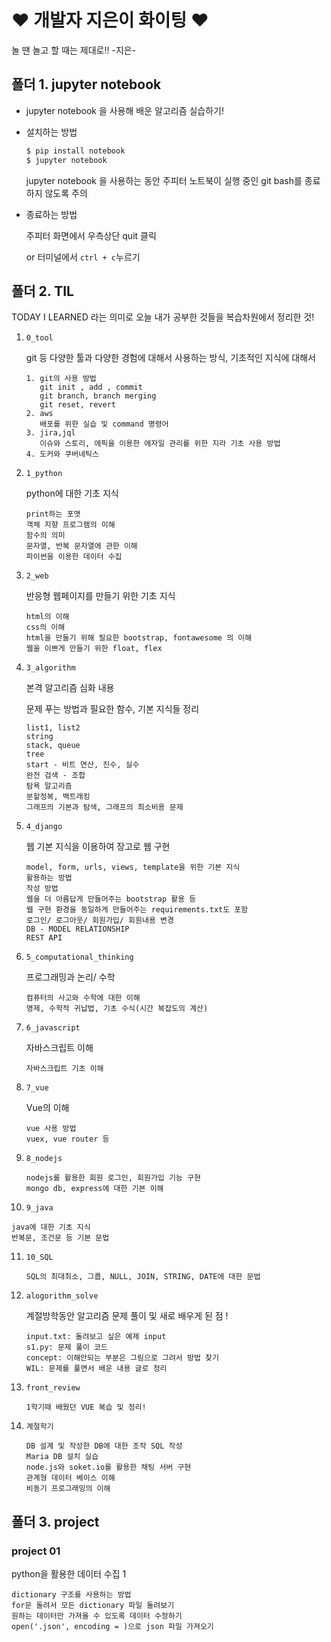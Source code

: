 # ♥ 개발자 지은이 화이팅 ♥

놀 땐 놀고 할 때는 제대로!! -지은-



## 폴더 1. jupyter notebook

* jupyter notebook 을 사용해 배운 알고리즘 실습하기!

* 설치하는 방법

  ```bash
  $ pip install notebook
  $ jupyter notebook
  ```

  jupyter notebook 을 사용하는 동안 주피터 노트북이 실행 중인 git bash를 종료하지 않도록 주의

* 종료하는 방법

  주피터 화면에서 우측상단 quit 클릭

  or 터미널에서 `ctrl + c`누르기



## 폴더 2. TIL

TODAY I LEARNED 라는 의미로 오늘 내가 공부한 것들을 복습차원에서 정리한 것!

1. `0_tool`

   git 등 다양한 툴과 다양한 경험에 대해서  사용하는 방식, 기초적인 지식에 대해서

   ```
   1. git의 사용 방법
      git init , add , commit
      git branch, branch merging
      git reset, revert
   2. aws
      배포를 위한 실습 및 command 명령어
   3. jira,jql
      이슈와 스토리, 에픽을 이용한 에자일 관리를 위한 지라 기초 사용 방법
   4. 도커와 쿠버네틱스
   ```

   

3. `1_python`

   python에 대한 기초 지식

   ```
   print하는 포맷
   객체 지향 프로그램의 이해
   함수의 의미
   문자열, 반복 문자열에 관한 이해
   파이썬을 이용한 데이터 수집
   ```

4. `2_web`

   반응형 웹페이지를 만들기 위한 기초 지식

   ```
   html의 이해
   css의 이해
   html을 만들기 위해 필요한 bootstrap, fontawesome 의 이해
   웹을 이쁘게 만들기 위한 float, flex
   ```

5. `3_algorithm`

   본격 알고리즘 심화 내용 

   문제 푸는 방법과 필요한 함수, 기본 지식들 정리

   ```
   list1, list2
   string
   stack, queue
   tree
   start - 비트 연산, 진수, 실수 
   완전 검색 - 조합
   탐욕 알고리즘
   분할정복, 백트래킹
   그래프의 기본과 탐색, 그래프의 최소비용 문제
   ```

5. `4_django`

   웹 기본 지식을 이용하여 장고로 웹 구현

   ```
   model, form, urls, views, template을 위한 기본 지식
   활용하는 방법
   작성 방법
   웹을 더 아름답게 만들어주는 bootstrap 활용 등
   웹 구현 환경을 동일하게 만들어주는 requirements.txt도 포함
   로그인/ 로그아웃/ 회원가입/ 회원내용 변경
   DB - MODEL RELATIONSHIP
   REST API
   ```

7. `5_computational_thinking`

   프로그래밍과 논리/ 수학

   ```
   컴퓨터의 사고와 수학에 대한 이해
   명제, 수학적 귀납법, 기초 수식(시간 복잡도의 계산)
   ```


7. `6_javascript`

   자바스크립트 이해

   ```
   자바스크립트 기초 이해
   ```
   
8. `7_vue`

   Vue의 이해

   ```
   vue 사용 방법
   vuex, vue router 등
   ```


9. `8_nodejs`

   ```
   nodejs를 활용한 회원 로그인, 회원가입 기능 구현
   mongo db, express에 대한 기본 이해
   ```

10. `9_java`

   ```
   java에 대한 기초 지식
   반복문, 조건문 등 기본 문법
   ```

11. `10_SQL`

    ```
    SQL의 최대최소, 그룹, NULL, JOIN, STRING, DATE에 대한 문법
    ```

12. `alogorithm_solve`

    계절방학동안 알고리즘 문제 풀이 및 새로 배우게 된 점 !

    ```
    input.txt: 돌려보고 싶은 예제 input
    s1.py: 문제 풀이 코드
    concept: 이해안되는 부분은 그림으로 그려서 방법 찾기
    WIL: 문제를 풀면서 배운 내용 글로 정리
    ```

13. `front_review`

    ```
    1학기때 배웠던 VUE 복습 및 정리!
    ```

14. `계절학기`

    ```
    DB 설계 및 작성한 DB에 대한 조작 SQL 작성
    Maria DB 설치 실습
    node.js와 soket.io를 활용한 채팅 서버 구현
    관계형 데이터 베이스 이해
    비동기 프로그래밍의 이해
    ```

    

## 폴더 3. project

### project 01

python을 활용한 데이터 수집 1

```
dictionary 구조를 사용하는 방법
for문 돌려서 모든 dictionary 파일 돌려보기
원하는 데이터만 가져올 수 있도록 데이터 수정하기
open('.json', encoding = )으로 json 파일 가져오기
```



